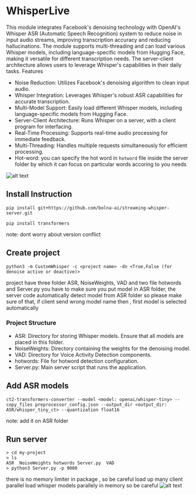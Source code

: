 # WhisperLive
This module integrates Facebook's denoising technology with OpenAI's Whisper ASR (Automatic Speech Recognition) system to reduce noise in input audio streams, improving transcription accuracy and reducing hallucinations. The module supports multi-threading and can load various Whisper models, including language-specific models from Hugging Face, making it versatile for different transcription needs. The server-client architecture allows users to leverage Whisper's capabilities in their daily tasks.
Features

- Noise Reduction: Utilizes Facebook's denoising algorithm to clean input audio.
- Whisper Integration: Leverages Whisper's robust ASR capabilities for accurate  transcription.
- Multi-Model Support: Easily load different Whisper models, including language-specific models from Hugging Face.
- Server-Client Architecture: Runs Whisper on a server, with a client program for interfacing.
- Real-Time Processing: Supports real-time audio processing for immediate feedback.
- Multi-Threading: Handles multiple requests simultaneously for efficient processing.
- Hot-word: you can specify the hot word in `hotword` file inside the server folder by which it can focus on particular words accoring to you needs

![alt text](./img/ar.jpg "Title")  
























## Install Instruction
```shell
pip install git+https://github.com/bolna-ai/streaming-whisper-server.git

pip install transformers
```
note: dont worry about version conflict

## Create project
```shell
python3 -m CustomWhisper -c <project name> -dn <True,False (for denoise active or deactive)>
```
project have three folder ASR, NoiseWeights, VAD and two file hotwords and Server.py you have to make sure you put model in ASR folder, the server code automatically detect model from ASR folder so please make sure of that, if client send wrong model name then , first model is selected automatically
### Project Structure

- ASR: Directory for storing Whisper models. Ensure that all models are placed in this folder.
- NoiseWeights: Directory containing the weights for the denoising model.
- VAD: Directory for Voice Activity Detection components.
- hotwords: File for hotword detection configuration.
- Server.py: Main server script that runs the application.
## Add ASR models
```shell
ct2-transformers-converter --model <model: openai/whisper-tiny> --copy_files preprocessor_config.json --output_dir <output_dir: ASR/whisper_tiny_ct> --quantization float16
```
note: add it on ASR folder
## Run server
```
> cd my-project
> ls
ASR  NoiseWeights hotwords Server.py  VAD
> python3 Server.py -p 9000
```
there is no memory limiter in package , so be careful load up many client parallel load whisper models parallely in memory so be careful
![alt text](./img/cd.png "Title")